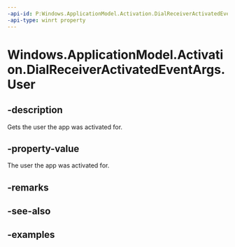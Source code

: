 ```yaml
---
-api-id: P:Windows.ApplicationModel.Activation.DialReceiverActivatedEventArgs.User
-api-type: winrt property
---
```


<!-- Property syntax.
public User User { get; }
-->

# Windows.ApplicationModel.Activation.DialReceiverActivatedEventArgs.User

## -description

Gets the user the app was activated for. 

## -property-value

The user the app was activated for. 

## -remarks

## -see-also

## -examples

